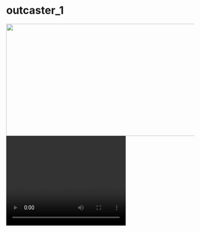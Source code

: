 # outcaster_1

<img src="https://user-images.githubusercontent.com/107666466/196148682-5233b5f7-ddda-422d-be49-7af1695b37ef.png" width="600" height="300">

<video width="320" height="240" autoplay>
  <source src="https://user-images.githubusercontent.com/107666466/196148514-5aed0f73-73cc-4486-b8bb-62eac2d5d8c3.mp4" type="mp4">
</video>


